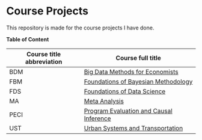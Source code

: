 # Course Projects
This repository is made for the course projects I have done.

**Table of Content**

| Course title abbreviation | Course full title                                         |
| ------------------------- | --------------------------------------------------------- |
| BDM                       | [Big Data Methods for Economists](BDM/README.md)          |
| FBM                       | [Foundations of Bayesian Methodology](FBM/README.md)      |
| FDS                       | [Foundations of Data Science](FDS/README.md)              |
| MA                        | [Meta Analysis](MA/README.md)                             |
| PECI                      | [Program Evaluation and Causal Inference](PECI/README.md) |
| UST                       | [Urban Systems and Transportation](UST/README.md)         |



